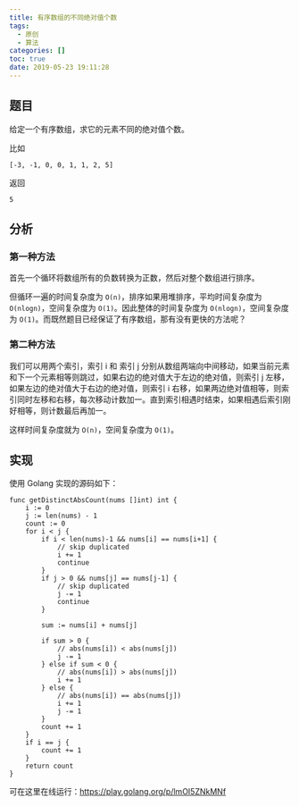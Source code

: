 ```yaml
---
title: 有序数组的不同绝对值个数
tags:
  - 原创
  - 算法
categories: []
toc: true
date: 2019-05-23 19:11:28
---
```


## 题目

给定一个有序数组，求它的元素不同的绝对值个数。

比如

```
[-3, -1, 0, 0, 1, 1, 2, 5]
```

返回

```
5
```

<!-- more -->

## 分析

### 第一种方法

首先一个循环将数组所有的负数转换为正数，然后对整个数组进行排序。

但循环一遍的时间复杂度为 `O(n)`，排序如果用堆排序，平均时间复杂度为 `O(nlogn)`，空间复杂度为 `O(1)`。因此整体的时间复杂度为 `O(nlogn)`，空间复杂度为 `O(1)`。而既然题目已经保证了有序数组，那有没有更快的方法呢？

### 第二种方法

我们可以用两个索引，索引 i 和 索引 j 分别从数组两端向中间移动，如果当前元素和下一个元素相等则跳过，如果右边的绝对值大于左边的绝对值，则索引 j 左移，如果左边的绝对值大于右边的绝对值，则索引 i 右移，如果两边绝对值相等，则索引同时左移和右移，每次移动计数加一。直到索引相遇时结束，如果相遇后索引刚好相等，则计数最后再加一。

这样时间复杂度就为 `O(n)`，空间复杂度为 `O(1)`。

## 实现

使用 Golang 实现的源码如下：

``` golang
func getDistinctAbsCount(nums []int) int {
    i := 0
    j := len(nums) - 1
    count := 0
    for i < j {
        if i < len(nums)-1 && nums[i] == nums[i+1] {
            // skip duplicated
            i += 1
            continue
        }
        if j > 0 && nums[j] == nums[j-1] {
            // skip duplicated
            j -= 1
            continue
        }

        sum := nums[i] + nums[j]

        if sum > 0 {
            // abs(nums[i]) < abs(nums[j])
            j -= 1
        } else if sum < 0 {
            // abs(nums[i]) > abs(nums[j])
            i += 1
        } else {
            // abs(nums[i]) == abs(nums[j])
            i += 1
            j -= 1
        }
        count += 1
    }
    if i == j {
        count += 1
    }
    return count
}
```

可在这里在线运行：https://play.golang.org/p/lmOI5ZNkMNf